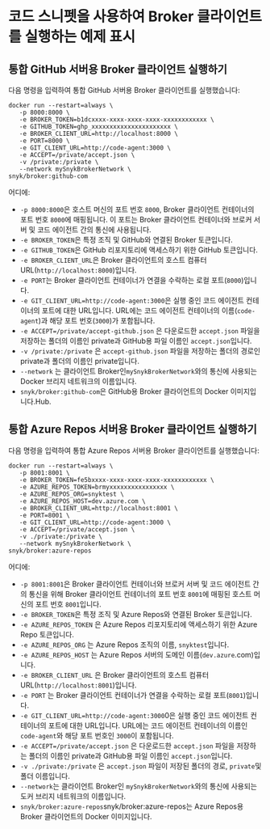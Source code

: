 # 코드 스니펫을 사용하여 Broker 클라이언트를 실행하는 예제 표시

## 통합 GitHub 서버용 Broker 클라이언트 실행하기

다음 명령을 입력하여 통합 GitHub 서버용 Broker 클라이언트를 실행했습니다:

```
docker run --restart=always \
   -p 8000:8000 \
   -e BROKER_TOKEN=b1dcxxxx-xxxx-xxxx-xxxx-xxxxxxxxxxxx \
   -e GITHUB_TOKEN=ghp_xxxxxxxxxxxxxxxxxxxxxx \
   -e BROKER_CLIENT_URL=http://localhost:8000 \
   -e PORT=8000 \
   -e GIT_CLIENT_URL=http://code-agent:3000 \
   -e ACCEPT=/private/accept.json \
   -v /private:/private \
   --network mySnykBrokerNetwork \
snyk/broker:github-com
```

어디에:

* `-p 8000:8000`은 호스트 머신의 포트 번호 `8000`, Broker 클라이언트 컨테이너의 포트 번호 `8000`에 매핑됩니다. 이 포트는 Broker 클라이언트 컨테이너와 브로커 서버 및 코드 에이전트 간의 통신에 사용됩니다.
* `-e BROKER_TOKEN`은 특정 조직 및 GitHub와 연결된 Broker 토큰입니다.
* `-e GITHUB_TOKEN`은 GitHub 리포지토리에 액세스하기 위한 GitHub 토큰입니다.
* `-e BROKER_CLIENT_URL`은 Broker 클라이언트의 호스트 컴퓨터 URL(`http://localhost:8000`)입니다.
* `-e PORT`는 Broker 클라이언트 컨테이너가 연결을 수락하는 로컬 포트(`8000`)입니다.
* `-e GIT_CLIENT_URL=http://code-agent:3000`은 실행 중인 코드 에이전트 컨테이너의 포트에 대한 URL입니다. URL에는 코드 에이전트 컨테이너의 이름(`code-agent`)과 해당 포트 번호(`3000`)가 포함됩니다. &#x20;
* `-e ACCEPT=/private/accept-github.json` 은 다운로드한 `accept.json` 파일을 저장하는 폴더의 이름인 private과 GitHub용 파일 이름인 `accept.json`입니다.&#x20;
* `-v /private:/private` 은 `accept-github.json` 파일을 저장하는 폴더의 경로인 private과 폴더의 이름인 private입니다.&#x20;
* `--network` 는 클라이언트 Broker인`mySnykBrokerNetwork`와의 통신에 사용되는 Docker 브리지 네트워크의 이름입니다.
* `snyk/broker:github-com`은 GitHub용 Broker 클라이언트의 Docker 이미지입니다.Hub.

## 통합 Azure Repos 서버용 Broker 클라이언트 실행하기

다음 명령을 입력하여 통합 Azure Repos 서버용 Broker 클라이언트를 실행했습니다:

```
docker run --restart=always \
   -p 8001:8001 \
   -e BROKER_TOKEN=fe5bxxxx-xxxx-xxxx-xxxx-xxxxxxxxxxxx \
   -e AZURE_REPOS_TOKEN=brmyxxxxxxxxxxxxxxxx \
   -e AZURE_REPOS_ORG=snyktest \
   -e AZURE_REPOS_HOST=dev.azure.com \
   -e BROKER_CLIENT_URL=http://localhost:8001 \
   -e PORT=8001 \
   -e GIT_CLIENT_URL=http://code-agent:3000 \
   -e ACCEPT=/private/accept.json \
   -v ./private:/private \
   --network mySnykBrokerNetwork \
snyk/broker:azure-repos
```

어디에:

* `-p 8001:8001`은 Broker 클라이언트 컨테이너와 브로커 서버 및 코드 에이전트 간의 통신을 위해 Broker 클라이언트 컨테이너의 포트 번호 `8001`에 매핑된 호스트 머신의 포트 번호 `8001`입니다.
* `-e BROKER_TOKEN`은 특정 조직 및 Azure Repos와 연결된 Broker 토큰입니다.
* `-e AZURE_REPOS_TOKEN` 은 Azure Repos 리포지토리에 액세스하기 위한 Azure Repo 토큰입니다.
* `-e AZURE_REPOS_ORG` 는 Azure Repos 조직의 이름, `snyktest`입니다.
* `-e AZURE_REPOS_HOST` 는 Azure Repos 서버의 도메인 이름(`dev.azure`.com)입니다.&#x20;
* `-e BROKER_CLIENT_URL` 은 Broker 클라이언트의 호스트 컴퓨터 URL(`http://localhost:8001`)입니다.
* `-e PORT` 는 Broker 클라이언트 컨테이너가 연결을 수락하는 로컬 포트(`8001`)입니다.
* `-e GIT_CLIENT_URL=http://code-agent:3000`0은 실행 중인 코드 에이전트 컨테이너의 포트에 대한 URL입니다. URL에는 코드 에이전트 컨테이너의 이름인 `code-agent`와 해당 포트 번호인 `3000`이 포함됩니다.
* `-e ACCEPT=/private/accept.json` 은 다운로드한 `accept.json` 파일을 저장하는 폴더의 이름인 private과 GitHub용 파일 이름인 `accept.json`입니다.
* `-v ./private:/private` 은 `accept.json` 파일이 저장된 폴더의 경로, `private`및 폴더 이름입니다. &#x20;
* `--network`는 클라이언트 Broker인 `mySnykBrokerNetwork`와의 통신에 사용되는 도커 브리지 네트워크의 이름입니다.
* `snyk/broker:azure-repos`snyk/broker:azure-repos는 Azure Repos용 Broker 클라이언트의 Docker 이미지입니다.
